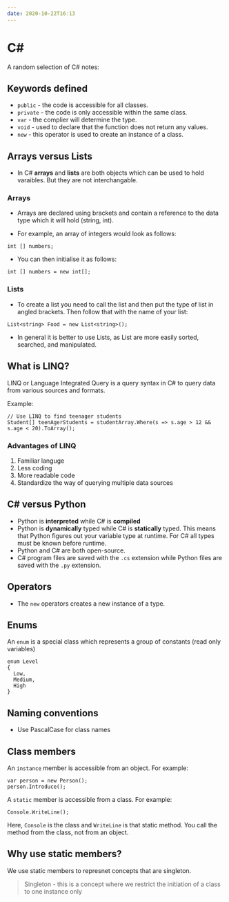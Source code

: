 ```yaml
---
date: 2020-10-22T16:13
---
```


# C#

A random selection of C# notes:

## Keywords defined


* `public` - the code is accessible for all classes.
* `private` - the code is only accessible within the same class.
* `var` - the complier will determine the type.
* `void` - used to declare that the function does not return any values.
* `new` - this operator is used to create an instance of a class.

## Arrays versus Lists

* In C# __arrays__ and __lists__ are both objects which can be used to hold varaibles. But they are not interchangable.

### Arrays

* Arrays are declared using brackets and contain a reference to the data type which it will hold (string, int).

* For example, an array of integers would look as follows:

```
int [] numbers;
```

* You can then initialise it as follows:

```
int [] numbers = new int[];
```

### Lists

* To create a list you need to call the list and then put the type of list in angled brackets. Then follow that with the name of your list:

```
List<string> Food = new List<string>();
```
* In general it is better to use Lists, as List are more easily sorted, searched, and manipulated.

## What is LINQ?

LINQ or Language Integrated Query is a query syntax in C# to query data from various sources and formats.

Example:

```
// Use LINQ to find teenager students
Student[] teenAgerStudents = studentArray.Where(s => s.age > 12 && s.age < 20).ToArray();
```

### Advantages of LINQ

1. Familiar languge
2. Less coding
3. More readable code
4. Standardize the way of querying multiple data sources


## C# versus Python

* Python is __interpreted__ while C# is __compiled__
* Python is __dynamically__ typed while C# is __statically__ typed. This means that Python figures out your variable type at runtime. For C# all types must be known before runtime. 
* Python and C# are both open-source. 
* C# program files are saved with the `.cs` extension while Python files are saved with the `.py` extension.

## Operators

* The `new` operators creates a new instance of a type.

## Enums

An `enum` is a special class which represents a group of constants (read only variables)


```
enum Level 
{
  Low,
  Medium,
  High
}
```

## Naming conventions

* Use PascalCase for class names

## Class members

An `instance` member is accessible from an object. For example:

```
var person = new Person();
person.Introduce();
```

A `static` member is accessible from a class. For example:

```
Console.WriteLine();
```

Here, `Console` is the class and `WriteLine` is that static method. You call the method from the class, not from an object.

## Why use static members?

We use static members to represnet concepts that are singleton. 

> Singleton - this is a concept where we restrict the initiation of a class to one instance only


